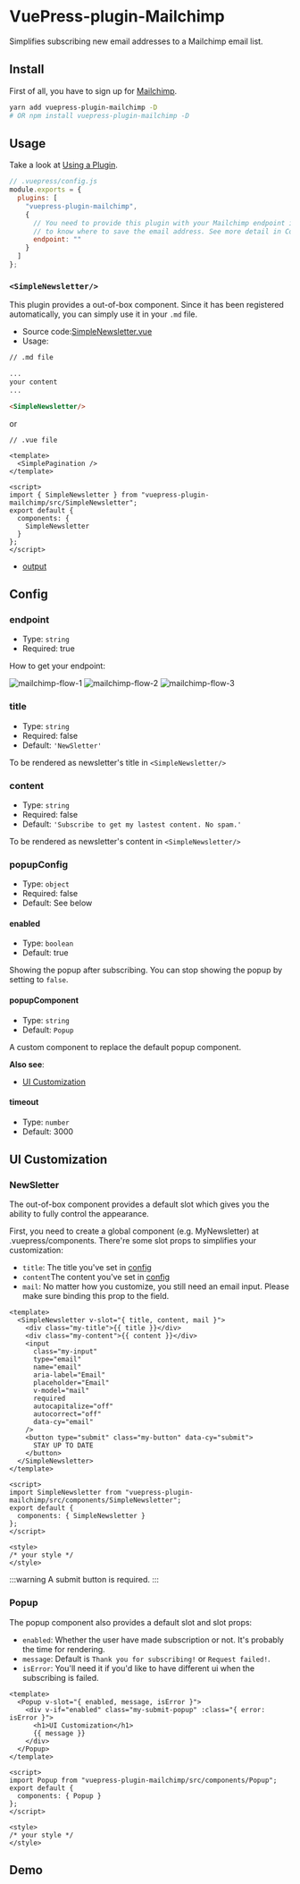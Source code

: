 # VuePress-plugin-Mailchimp

Simplifies subscribing new email addresses to a Mailchimp email list.

## Install

First of all, you have to sign up for [Mailchimp](https://mailchimp.com/).

```bash
yarn add vuepress-plugin-mailchimp -D
# OR npm install vuepress-plugin-mailchimp -D
```

## Usage

Take a look at [Using a Plugin](https://vuepress.vuejs.org/plugin/using-a-plugin.html).

```javascript
// .vuepress/config.js
module.exports = {
  plugins: [
    "vuepress-plugin-mailchimp",
    {
      // You need to provide this plugin with your Mailchimp endpoint in order for it
      // to know where to save the email address. See more detail in Config section.
      endpoint: ""
    }
  ]
};
```

### `<SimpleNewsletter/>`

This plugin provides a out-of-box component. Since it has been registered automatically, you can simply use it in your `.md` file.

- Source code:[SimpleNewsletter.vue](https://github.com/newsbielt703/vuepress-plugin-mailchimp/blob/master/src/SimpleNewsletter.vue)
- Usage:

```md
// .md file

...
your content
...

<SimpleNewsletter/>
```

or

```vue
// .vue file

<template>
  <SimplePagination />
</template>

<script>
import { SimpleNewsletter } from "vuepress-plugin-mailchimp/src/SimpleNewsletter";
export default {
  components: {
    SimpleNewsletter
  }
};
</script>
```

- [output](#demo)

## Config

### endpoint

- Type: `string`
- Required: true

How to get your endpoint:

![mailchimp-flow-1](./.vuepress/assets/mailchimp-flow-1.png)
![mailchimp-flow-2](./.vuepress/assets/mailchimp-flow-2.png)
![mailchimp-flow-3](./.vuepress/assets/mailchimp-flow-3.png)

### title

- Type: `string`
- Required: false
- Default: `'NewSletter'`

To be rendered as newsletter's title in `<SimpleNewsletter/>`

### content

- Type: `string`
- Required: false
- Default: `'Subscribe to get my lastest content. No spam.'`

To be rendered as newsletter's content in `<SimpleNewsletter/>`

### popupConfig

- Type: `object`
- Required: false
- Default: See below

#### enabled

- Type: `boolean`
- Default: true

Showing the popup after subscribing. You can stop showing the popup by setting to `false`.

#### popupComponent

- Type: `string`
- Default: `Popup`

A custom component to replace the default popup component.

**Also see**:

- [UI Customization](#ui-customization)

#### timeout

- Type: `number`
- Default: 3000

## UI Customization

### NewSletter

The out-of-box component provides a default slot which gives you the ability to fully control the appearance.

First, you need to create a global component (e.g. MyNewsletter) at .vuepress/components. There're some slot props to simplifies your customization:

- `title`: The title you've set in [config](#title)
- `content`The content you've set in [config](#content)
- `mail`: No matter how you customize, you still need an email input. Please make sure binding this prop to the field.

```vue
<template>
  <SimpleNewsletter v-slot="{ title, content, mail }">
    <div class="my-title">{{ title }}</div>
    <div class="my-content">{{ content }}</div>
    <input
      class="my-input"
      type="email"
      name="email"
      aria-label="Email"
      placeholder="Email"
      v-model="mail"
      required
      autocapitalize="off"
      autocorrect="off"
      data-cy="email"
    />
    <button type="submit" class="my-button" data-cy="submit">
      STAY UP TO DATE
    </button>
  </SimpleNewsletter>
</template>

<script>
import SimpleNewsletter from "vuepress-plugin-mailchimp/src/components/SimpleNewsletter";
export default {
  components: { SimpleNewsletter }
};
</script>

<style>
/* your style */
</style>
```

:::warning
A submit button is required.
:::

### Popup

The popup component also provides a default slot and slot props:

- `enabled`: Whether the user have made subscription or not. It's probably the time for rendering.
- `message`: Default is `Thank you for subscribing!` or `Request failed!`.
- `isError`: You'll need it if you'd like to have different ui when the subscribing is failed.

```vue
<template>
  <Popup v-slot="{ enabled, message, isError }">
    <div v-if="enabled" class="my-submit-popup" :class="{ error: isError }">
      <h1>UI Customization</h1>
      {{ message }}
    </div>
  </Popup>
</template>

<script>
import Popup from "vuepress-plugin-mailchimp/src/components/Popup";
export default {
  components: { Popup }
};
</script>

<style>
/* your style */
</style>
```

## Demo

<SimpleNewsletter/>
